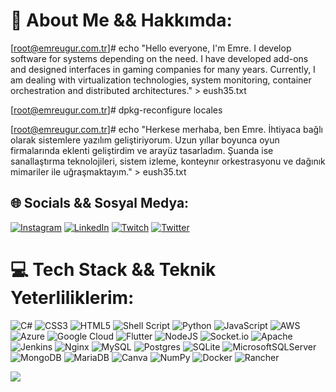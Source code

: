 # 💫 About Me && Hakkımda:
[root@emreugur.com.tr]# echo "Hello everyone, I'm Emre. I develop software for systems depending on the need. I have developed add-ons and designed interfaces in gaming companies for many years. Currently, I am dealing with virtualization technologies, system monitoring, container orchestration and distributed architectures." > eush35.txt

[root@emreugur.com.tr]# dpkg-reconfigure locales

[root@emreugur.com.tr]# echo "Herkese merhaba, ben Emre. İhtiyaca bağlı olarak sistemlere yazılım geliştiriyorum. Uzun yıllar boyunca oyun firmalarında eklenti geliştirdim ve arayüz tasarladım. Şuanda ise sanallaştırma teknolojileri, sistem izleme, konteynır orkestrasyonu ve dağınık mimariler ile uğraşmaktayım." > eush35.txt


## 🌐 Socials && Sosyal Medya:
[![Instagram](https://img.shields.io/badge/Instagram-%23E4405F.svg?logo=Instagram&logoColor=white)](https://instagram.com/emreugur.sh) [![LinkedIn](https://img.shields.io/badge/LinkedIn-%230077B5.svg?logo=linkedin&logoColor=white)](https://linkedin.com/in/emre-u-9ba2b3220) [![Twitch](https://img.shields.io/badge/Twitch-%239146FF.svg?logo=Twitch&logoColor=white)](https://twitch.tv/eush35) [![Twitter](https://img.shields.io/badge/Twitter-%231DA1F2.svg?logo=Twitter&logoColor=white)](https://twitter.com/eush35) 

# 💻 Tech Stack && Teknik Yeterliliklerim:
![C#](https://img.shields.io/badge/c%23-%23239120.svg?style=flat&logo=c-sharp&logoColor=white) ![CSS3](https://img.shields.io/badge/css3-%231572B6.svg?style=flat&logo=css3&logoColor=white) ![HTML5](https://img.shields.io/badge/html5-%23E34F26.svg?style=flat&logo=html5&logoColor=white) ![Shell Script](https://img.shields.io/badge/shell_script-%23121011.svg?style=flat&logo=gnu-bash&logoColor=white) ![Python](https://img.shields.io/badge/python-3670A0?style=flat&logo=python&logoColor=ffdd54) ![JavaScript](https://img.shields.io/badge/javascript-%23323330.svg?style=flat&logo=javascript&logoColor=%23F7DF1E) ![AWS](https://img.shields.io/badge/AWS-%23FF9900.svg?style=flat&logo=amazon-aws&logoColor=white) ![Azure](https://img.shields.io/badge/azure-%230072C6.svg?style=flat&logo=azure-devops&logoColor=white) ![Google Cloud](https://img.shields.io/badge/Google%20Cloud-%234285F4.svg?style=flat&logo=google-cloud&logoColor=white) ![Flutter](https://img.shields.io/badge/Flutter-%2302569B.svg?style=flat&logo=Flutter&logoColor=white) ![NodeJS](https://img.shields.io/badge/node.js-6DA55F?style=flat&logo=node.js&logoColor=white) ![Socket.io](https://img.shields.io/badge/Socket.io-black?style=flat&logo=socket.io&badgeColor=010101) ![Apache](https://img.shields.io/badge/apache-%23D42029.svg?style=flat&logo=apache&logoColor=white) ![Jenkins](https://img.shields.io/badge/jenkins-%232C5263.svg?style=flat&logo=jenkins&logoColor=white) ![Nginx](https://img.shields.io/badge/nginx-%23009639.svg?style=flat&logo=nginx&logoColor=white) ![MySQL](https://img.shields.io/badge/mysql-%2300f.svg?style=flat&logo=mysql&logoColor=white) ![Postgres](https://img.shields.io/badge/postgres-%23316192.svg?style=flat&logo=postgresql&logoColor=white) ![SQLite](https://img.shields.io/badge/sqlite-%2307405e.svg?style=flat&logo=sqlite&logoColor=white) ![MicrosoftSQLServer](https://img.shields.io/badge/Microsoft%20SQL%20Server-CC2927?style=flat&logo=microsoft%20sql%20server&logoColor=white) ![MongoDB](https://img.shields.io/badge/MongoDB-%234ea94b.svg?style=flat&logo=mongodb&logoColor=white) ![MariaDB](https://img.shields.io/badge/MariaDB-003545?style=flat&logo=mariadb&logoColor=white) ![Canva](https://img.shields.io/badge/Canva-%2300C4CC.svg?style=flat&logo=Canva&logoColor=white) ![NumPy](https://img.shields.io/badge/numpy-%23013243.svg?style=flat&logo=numpy&logoColor=white) ![Docker](https://img.shields.io/badge/docker-%230db7ed.svg?style=flat&logo=docker&logoColor=white) ![Rancher](https://img.shields.io/badge/rancher-%230075A8.svg?style=flat&logo=rancher&logoColor=white)

![](https://quotes-github-readme.vercel.app/api?type=horizontal&theme=radical)

